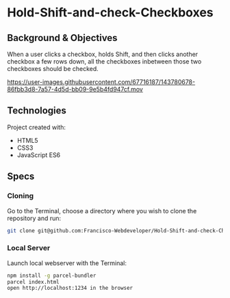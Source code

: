 # Hold-Shift-and-check-Checkboxes

## Background & Objectives
When a user clicks a checkbox, holds Shift, and then clicks another checkbox a few rows down, all the checkboxes inbetween those two checkboxes should be checked.

https://user-images.githubusercontent.com/67716187/143780678-86fbb3d8-7a57-4d5d-bb09-9e5b4fd947cf.mov

## Technologies
Project created with:
* HTML5
* CSS3
* JavaScript ES6

## Specs

### Cloning
Go to the Terminal, choose a directory where you wish to clone the repository and run:
```bash
git clone git@github.com:Francisco-Webdeveloper/Hold-Shift-and-check-Checkboxes.git
```

### Local Server
Launch local webserver with the Terminal:
```bash
npm install -g parcel-bundler
parcel index.html
open http://localhost:1234 in the browser
